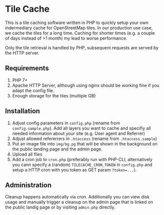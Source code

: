 # Tile Cache

This is a tile caching software written in PHP to quickly setup your own indermediary cache for OpenStreetMap tiles.
In our production use case, we cache the tiles for a long time. Caching for shorter times (e.g. a couple of days instead of >1 month)
my lead to worse performance.

Only the tile retrieval is handled by PHP, subsequent requests are served by the HTTP server.

## Requirements
1. PHP 7+
2. Apache HTTP Server, although using nginx should be working fine if you adapt the config file.
3. Enough storage for the tiles (multiple GB)

## Installation
1. Adjust config parameters in `config.php` (rename from `config.sample.php`). Add all layers you want to cache and specifiy all needed information about your site (e.g. User agent and Referrer)
2. Adjust allowed refererrers in `.htaccess` (rename from `.htaccess.sample`)
3. Put an image file into `img/bg.pg` that will be shown in the background on the public landing page and the admin page.
3. Upload all files
4. Add a cron job to `cron.php` (preferably run with PHP-CLI, alternatively you cann specify a (random) `TILECACHE_CRON_TOKEN` in `config.php` and setup a HTTP cron with you token as GET param `?token=...`).

## Administration
Cleanup happens automatically via cron. Additionally you can view disk usage and manually trigger a cleanup on the admin page that is linked on the public landig page or by visiting `admin.php` directly.
